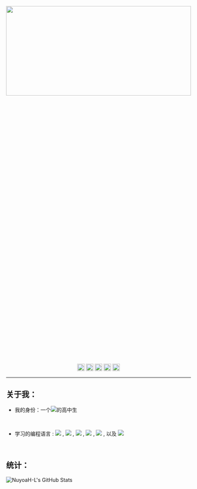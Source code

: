 <div align=center>
  <img src="https://api.molure.cn/sjtp/api.php?id=fengjing" width="100%" height="25%"/>
  <a href="https://codeforces.com/profile/NuyoaH-L"><img src="https://image.flaticon.com/icons/png/128/1336/1336494.png" alt="alt text" width="20" height="20"></a><span>    </span>
  <a href="https://vjudge.net/user/NuyoaH_L"><img src="https://image.flaticon.com/icons/png/128/1/1907.png" alt="alt text" width="20" height="20"></a><span>    </span>
  <a href="https://github.com/NuyoaH-L"><img src="https://image.flaticon.com/icons/png/128/733/733609.png" alt="alt text" width="20" height="20"></a><span>    </span>
  <a href="mailto:nuyoah-l@outlook.com"><img src="https://image.flaticon.com/icons/png/128/646/646094.png" alt="alt text" width="20" height="20"></a><span>    </span>
  <a href="https://steamcommunity.com/profiles/76561199089942944/"><img src="https://image.flaticon.com/icons/png/128/2111/2111807.png" alt="alt text" width="20" height="20"></a><span>    </span>
</div>
<hr/>

<h2>关于我：</h2>

- 我的身份：一个<img src="https://img.shields.io/badge/-卑微-black">的高中生

<br/>

- 学习的编程语言 : <img src="https://img.shields.io/badge/-JavaScript-orange"> , <img src="https://img.shields.io/badge/-CSS3-blue"> , <img src="https://img.shields.io/badge/-C/C++-red"> , <img src="https://img.shields.io/badge/-HTML5-green"> , <img src="https://img.shields.io/badge/-JSON-black"> , 以及 <img src="https://img.shields.io/badge/-Python3-yellow">
<br>
<h2>统计：</h2>
<img src="https://github-readme-stats.vercel.app/api?username=NuyoaH-L&show_icons=true&theme=tokyonight" alt="NuyoaH-L's GitHub Stats" />
